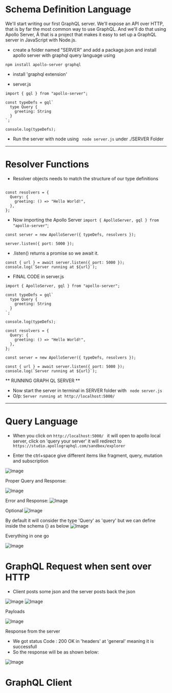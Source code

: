 # Schema Definition Language

We'll start writing our first GraphQL server. We'll expose an API over HTTP, that is by far the most common way to use GraphQL. And we'll do that using Apollo Server, Â that is a project that makes it easy to set up a GraphQL server in JavaScript with Node.js.

- create a folder named "SERVER" and add a package.json and install apollo server with graphql query language using

```
npm install apollo-server graphql
```

- install 'graphql extension'

- server.js

```
import { gql } from "apollo-server";

const typeDefs = gql`
  type Query {
    greeting: String
  }
`;

console.log(typeDefs);

```

- Run the server with node using ` node server.js` under ./SERVER Folder

---

# Resolver Functions

- Resolver objects needs to match the structure of our type definitions

```

const resolvers = {
  Query: {
    greeting: () => "Hello World!",
  },
};

```

- Now importing the Apollo Server
  `import { ApolloServer, gql } from "apollo-server"`;

```
const server = new ApolloServer({ typeDefs, resolvers });

server.listen({ port: 5000 });
```

- .listen() returns a promise so we await it.

```
const { url } = await server.listen({ port: 5000 });
console.log(`Server running at ${url}`);

```

- FINAL CODE in server.js

```
import { ApolloServer, gql } from "apollo-server";

const typeDefs = gql`
  type Query {
    greeting: String
  }
`;

console.log(typeDefs);

const resolvers = {
  Query: {
    greeting: () => "Hello World!",
  },
};

const server = new ApolloServer({ typeDefs, resolvers });

const { url } = await server.listen({ port: 5000 });
console.log(`Server running at ${url}`);

```

** RUNNING GRAPH QL SERVER **

- Now start the server in terminal in SERVER folder with ` node server.js`
- O/p: `Server running at http://localhost:5000/`

---

# Query Language

- When you click on `http://localhost:5000/ ` it will open to
  apollo local server, click on 'query your server' it will redirect to `https://studio.apollographql.com/sandbox/explorer`

- Enter the ctrl+space give different items like fragment, query, mutation and subscription

![Image](./SERVER//Imgs/query_language/1.png)

Proper Query and Response:

![Image](./SERVER/Imgs/query_language/2.png)

Error and Response:
![Image](./SERVER//Imgs/query_language/3.png)

Optional
![Image](./SERVER//Imgs/query_language/4.png)

By default it will consider the type 'Query' as 'query' but we can define inside the schema {} as below
![Image](./SERVER/Imgs/query_language/5.png)

Everything in one go

![Image](./SERVER//Imgs/query_language/6.png)

# GraphQL Request when sent over HTTP

- Client posts some json and the server posts back the json

![Image](./SERVER//Imgs/graphQLOverHttp/1.png)
![Image](./SERVER/Imgs/graphQLOverHttp/2.png)

Payloads

![Image](./SERVER/Imgs/graphQLOverHttp/3.png)

Response from the server

- We got status Code : 200 OK in 'headers' at 'general' meaning it is successfull
- So the response will be as shown below:

![Image](./SERVER/Imgs/graphQLOverHttp/4.png)

# GraphQL Client
